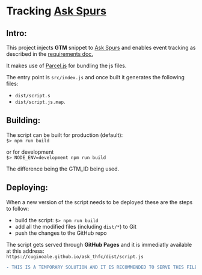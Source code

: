 # Tracking [Ask Spurs](https://ask.tottenhamhotspur.com/hc/en-us)

## Intro:

This project injects **GTM** snippet to [Ask Spurs](https://ask.tottenhamhotspur.com/hc/en-us) and enables event tracking as described in the [requirements doc.](https://docs.google.com/document/d/1qcj6a38auf5zmlhagOAE5rQCPUnuHNpD6mpSf5mOTcg/edit?usp=sharing)

It makes use of [Parcel.js](https://parceljs.org) for bundling the js files.

The entry point is `src/index.js` and once built it generates the following files:

- `dist/script.s`
- `dist/script.js.map`.

## Building:

The script can be built for production (default):  
`$> npm run build `

or for development  
`$> NODE_ENV=development npm run build `

The difference being the GTM_ID being used.

## Deploying:

When a new version of the script needs to be deployed these are the steps to follow:

- build the script: `$> npm run build `
- add all the modified files (including `dist/*`) to Git
- push the changes to the GitHub repo

The script gets served through **GitHub Pages** and it is immediatly available at this address:  
`https://cuginoale.github.io/ask_thfc/dist/script.js`

```diff
- THIS IS A TEMPORARY SOLUTION AND IT IS RECOMMENDED TO SERVE THIS FILE FROM A CDN OWNED BY THFC
```
